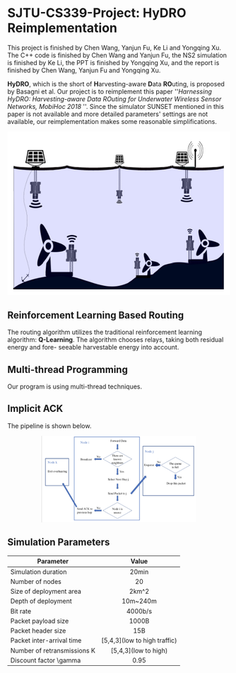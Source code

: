 # SJTU-CS339-Project: HyDRO Reimplementation
This project is finished by Chen Wang, Yanjun Fu, Ke Li and Yongqing Xu. The C++ code is finished by Chen Wang and Yanjun Fu, the NS2 simulation is finished by Ke Li, the PPT is finished by Yongqing Xu, and the report is finished by Chen Wang, Yanjun Fu and Yongqing Xu.

**HyDRO**, which is the short of **H**arvesting-aware **D**ata **RO**uting, is proposed by Basagni et al. Our project is to reimplement this paper ''*Harnessing HyDRO: Harvesting-aware Data ROuting for Underwater Wireless Sensor Networks, MobiHoc 2018* ''. Since the simulator SUNSET mentioned in this paper is not available and more detailed parameters' settings are not available, our reimplementation makes some reasonable simplifications.

![1](./figure/energy_harvest.jpg)

## Reinforcement Learning Based Routing

The routing algorithm utilizes the traditional reinforcement learning algorithm: **Q-Learning**. The algorithm chooses relays, taking both residual energy and fore- seeable harvestable energy into account.

## Multi-thread Programming
Our program is using multi-thread techniques.

## Implicit ACK
The pipeline is shown below.
<div align="center">
    <img src="./figure/1.png" width="350">
</div>

## Simulation Parameters
| **Parameter** | **Value** |
| ------- | :-----: |
| Simulation duration | 20min |
| Number of nodes | 20 |
| Size of deployment area | 2km^2 |
| Depth of deployment | 10m~240m |
| Bit rate | 4000b/s |
| Packet payload size | 1000B |
| Packet header size | 15B |
| Packet inter-arrival time | \[5,4,3\](low to high traffic) |
| Number of retransmissions K | \[5,4,3\](low to high) |
| Discount factor \gamma | 0.95 |

